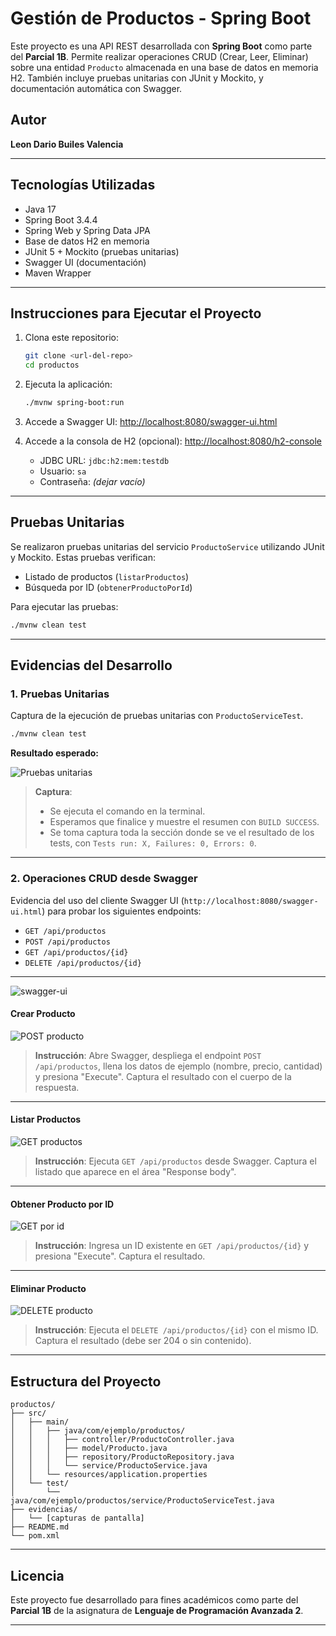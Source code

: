 # Gestión de Productos - Spring Boot

Este proyecto es una API REST desarrollada con **Spring Boot** como parte del **Parcial 1B**. Permite realizar operaciones CRUD (Crear, Leer, Eliminar) sobre una entidad `Producto` almacenada en una base de datos en memoria H2. También incluye pruebas unitarias con JUnit y Mockito, y documentación automática con Swagger.

## Autor
**Leon Dario Builes Valencia**

---

## Tecnologías Utilizadas

- Java 17
- Spring Boot 3.4.4
- Spring Web y Spring Data JPA
- Base de datos H2 en memoria
- JUnit 5 + Mockito (pruebas unitarias)
- Swagger UI (documentación)
- Maven Wrapper

---

## Instrucciones para Ejecutar el Proyecto

1. Clona este repositorio:
   ```bash
   git clone <url-del-repo>
   cd productos
   ```

2. Ejecuta la aplicación:
   ```bash
   ./mvnw spring-boot:run
   ```

3. Accede a Swagger UI:
   [http://localhost:8080/swagger-ui.html](http://localhost:8080/swagger-ui.html)

4. Accede a la consola de H2 (opcional):
   [http://localhost:8080/h2-console](http://localhost:8080/h2-console)
   - JDBC URL: `jdbc:h2:mem:testdb`
   - Usuario: `sa`
   - Contraseña: *(dejar vacío)*

---

## Pruebas Unitarias

Se realizaron pruebas unitarias del servicio `ProductoService` utilizando JUnit y Mockito. Estas pruebas verifican:

- Listado de productos (`listarProductos`)
- Búsqueda por ID (`obtenerProductoPorId`)

Para ejecutar las pruebas:
```bash
./mvnw clean test
```

---

## Evidencias del Desarrollo

### 1. Pruebas Unitarias

Captura de la ejecución de pruebas unitarias con `ProductoServiceTest`.

```bash
./mvnw clean test
```

 **Resultado esperado:**

![Pruebas unitarias](evidencias/pruebas-unitarias.png)

>  **Captura**: 
> - Se ejecuta el comando en la terminal.
> - Esperamos que finalice y muestre el resumen con `BUILD SUCCESS`.
> - Se toma captura toda la sección donde se ve el resultado de los tests, con `Tests run: X, Failures: 0, Errors: 0`.

---

### 2. Operaciones CRUD desde Swagger

Evidencia del uso del cliente Swagger UI (`http://localhost:8080/swagger-ui.html`) para probar los siguientes endpoints:

- `GET /api/productos`
- `POST /api/productos`
- `GET /api/productos/{id}`
- `DELETE /api/productos/{id}`

---

![swagger-ui](evidencias/swagger-ui.png)

#### Crear Producto

![POST producto](evidencias/swagger-post-producto.png)

> **Instrucción**: Abre Swagger, despliega el endpoint `POST /api/productos`, llena los datos de ejemplo (nombre, precio, cantidad) y presiona "Execute". Captura el resultado con el cuerpo de la respuesta.

---

#### Listar Productos

![GET productos](evidencias/swagger-get-productos.png)

> **Instrucción**: Ejecuta `GET /api/productos` desde Swagger. Captura el listado que aparece en el área "Response body".

---

#### Obtener Producto por ID

![GET por id](evidencias/swagger-get-por-id.png)

> **Instrucción**: Ingresa un ID existente en `GET /api/productos/{id}` y presiona "Execute". Captura el resultado.

---

#### Eliminar Producto

![DELETE producto](evidencias/swagger-delete-producto.png)

> **Instrucción**: Ejecuta el `DELETE /api/productos/{id}` con el mismo ID. Captura el resultado (debe ser 204 o sin contenido).

---

## Estructura del Proyecto

```
productos/
├── src/
│   ├── main/
│   │   ├── java/com/ejemplo/productos/
│   │   │   ├── controller/ProductoController.java
│   │   │   ├── model/Producto.java
│   │   │   ├── repository/ProductoRepository.java
│   │   │   └── service/ProductoService.java
│   │   └── resources/application.properties
│   └── test/
│       └── java/com/ejemplo/productos/service/ProductoServiceTest.java
├── evidencias/
│   └── [capturas de pantalla]
├── README.md
└── pom.xml
```

---

## Licencia

Este proyecto fue desarrollado para fines académicos como parte del **Parcial 1B** de la asignatura de **Lenguaje de Programación Avanzada 2**.

---

